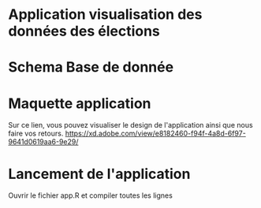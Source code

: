 # Application visualisation des données des élections



# Schema Base de donnée 



# Maquette application

Sur ce lien, vous pouvez visualiser le design de l'application ainsi que nous faire vos retours.
https://xd.adobe.com/view/e8182460-f94f-4a8d-6f97-9641d0619aa6-9e29/

# Lancement de l'application
Ouvrir le fichier app.R et compiler toutes les lignes
